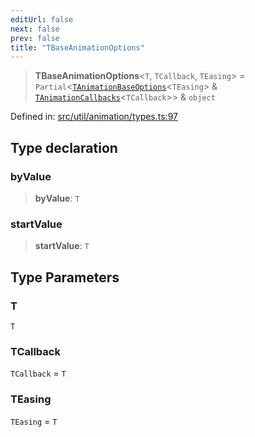 ```yaml
---
editUrl: false
next: false
prev: false
title: "TBaseAnimationOptions"
---
```


> **TBaseAnimationOptions**\<`T`, `TCallback`, `TEasing`\> = `Partial`\<[`TAnimationBaseOptions`](/api/fabric/namespaces/util/type-aliases/tanimationbaseoptions/)\<`TEasing`\> & [`TAnimationCallbacks`](/api/fabric/namespaces/util/type-aliases/tanimationcallbacks/)\<`TCallback`\>\> & `object`

Defined in: [src/util/animation/types.ts:97](https://github.com/fabricjs/fabric.js/blob/b4f67b1cfd353d0e2763b168e07bce6b67895452/src/util/animation/types.ts#L97)

## Type declaration

### byValue

> **byValue**: `T`

### startValue

> **startValue**: `T`

## Type Parameters

### T

`T`

### TCallback

`TCallback` = `T`

### TEasing

`TEasing` = `T`
